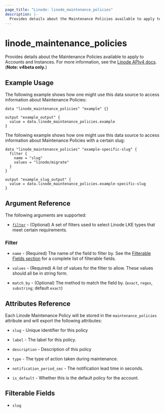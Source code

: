 ```yaml
---
page_title: "Linode: linode_maintenance_policies"
description: |-
  Provides details about the Maintenance Policies available to apply to Accounts and Instances.
---
```


# linode\_maintenance\_policies

Provides details about the Maintenance Policies available to apply to Accounts and Instances.
For more information, see the [Linode APIv4 docs](TODO). (**Note: v4beta only.**)

## Example Usage

The following example shows how one might use this data source to access information about Maintenance Policies:

```hcl
data "linode_maintenance_policies" "example" {}

output "example_output" {
  value = data.linode_maintenance_policies.example
}
```

The following example shows how one might use this data source to access information about Maintenance Policies with a certain slug:

```hcl
data "linode_maintenance_policies" "example-specific-slug" {
  filter {
    name = "slug"
    values = "linode/migrate"
  }
}

output "example_slug_output" {
  value = data.linode_maintenance_policies.example-specific-slug
}
```

## Argument Reference

The following arguments are supported:

* [`filter`](#filter) - (Optional) A set of filters used to select Linode LKE types that meet certain requirements.

### Filter

* `name` - (Required) The name of the field to filter by. See the [Filterable Fields section](#filterable-fields) for a complete list of filterable fields.

* `values` - (Required) A list of values for the filter to allow. These values should all be in string form.

* `match_by` - (Optional) The method to match the field by. (`exact`, `regex`, `substring`; default `exact`)

## Attributes Reference

Each Linode Maintenance Policy will be stored in the `maintenance_policies` attribute and will export the following attributes:

* `slug` - Unique identifier for this policy

* `label` - The label for this policy.

* `description` - Description of this policy

* `type` - The type of action taken during maintenance.

* `notification_period_sec` - The notification lead time in seconds.

* `is_default` - Whether this is the default policy for the account.

## Filterable Fields

* `slug`
